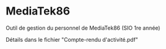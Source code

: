 # MediaTek86
Outil de gestion du personnel de MediaTek86 (SIO 1re année)

Détails dans le fichier "Compte-rendu d'activité.pdf"

